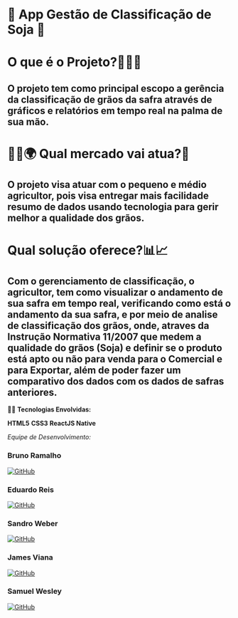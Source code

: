 # 📱 **App Gestão de Classificação de Soja** 🌱

# O que é o Projeto?🦄👨‍💻

## O projeto tem como principal escopo a gerência da classificação de grãos da safra através de gráficos e relatórios em tempo real na palma de sua mão. 

# 👨‍💻🌍 Qual mercado vai atua?🌱

## O projeto visa atuar com o pequeno e médio agricultor, pois visa entregar mais facilidade resumo de dados usando tecnologia para gerir melhor a qualidade dos grãos.

# Qual solução oferece?📊📈

## Com o gerenciamento de classificação, o agricultor, tem como visualizar o andamento de sua safra em tempo real, verificando como está o andamento da sua safra, e por meio de analise de classificação dos grãos, onde, atraves da Instrução Normativa 11/2007 que medem a qualidade do grãos (Soja) e definir se o produto está apto ou não para venda para o Comercial e para Exportar, além de poder fazer um comparativo dos dados com os dados de safras anteriores.

🦄🔰 **Tecnologias Envolvidas:**

**HTML5**
**CSS3**
**ReactJS Native**



*Equipe de Desenvolvimento:*
### Bruno Ramalho 
[![GitHub](https://img.shields.io/badge/GitHub-100000?style=for-the-badge&logo=github&logoColor=white)](https://github.com/brunoramalho01)
### Eduardo Reis
[![GitHub](https://img.shields.io/badge/GitHub-100000?style=for-the-badge&logo=github&logoColor=white)](https://github.com/Sevennx)
### Sandro Weber
[![GitHub](https://img.shields.io/badge/GitHub-100000?style=for-the-badge&logo=github&logoColor=white)](https://github.com/SandroWeber02)
### James Viana
[![GitHub](https://img.shields.io/badge/GitHub-100000?style=for-the-badge&logo=github&logoColor=white)](https://github.com/Rafajames)
### Samuel Wesley
[![GitHub](https://img.shields.io/badge/GitHub-100000?style=for-the-badge&logo=github&logoColor=white)](https://github.com/WESLEYx7)


